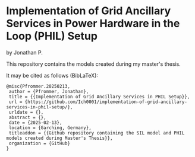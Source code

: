 # Implementation of Grid Ancillary Services in Power Hardware in the Loop (PHIL) Setup
  by Jonathan P.
  
This repository contains the models created during my master's thesis. 


It may be cited as follows (BibLaTeX):
```text
@misc{Pfrommer.20250213,
 author = {Pfrommer, Jonathan},
 title = {{Implementation of Grid Ancillary Services in PHIL Setup}},
 url = {https://github.com/Ich0001/implementation-of-grid-ancillary-services-in-phil-setup/},
 urldate = {},
 abstract = {},
 date = {2025-02-13},
 location = {Garching, Germany},
 titleaddon = {{Github repository containing the SIL model and PHIL models created during Master's Thesis}},
 organization = {GitHub}
}
```
